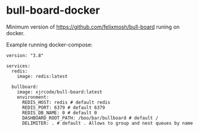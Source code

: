 # bull-board-docker

Minimum version of https://github.com/felixmosh/bull-board runing on docker.

Example running docker-compose:

```
version: "3.8"

services:
  redis:
    image: redis:latest

  bullboard:
    image: xjrcode/bull-board:latest
    environment:
      REDIS_HOST: redis # default redis
      REDIS_PORT: 6379 # default 6379
      REDIS_DB_NAME: 0 # default 0
      DASHBOARD_ROOT_PATH: /boo/bar/bullboard # default /
      DELIMITER: . # default . Allows to group and nest queues by name
```
